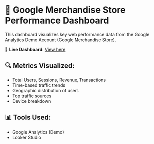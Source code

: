 # 🧾 Google Merchandise Store Performance Dashboard

This dashboard visualizes key web performance data from the Google Analytics Demo Account (Google Merchandise Store).

🔗 **Live Dashboard**: [View here](https://lookerstudio.google.com/reporting/your-link)

## 🔍 Metrics Visualized:
- Total Users, Sessions, Revenue, Transactions
- Time-based traffic trends
- Geographic distribution of users
- Top traffic sources
- Device breakdown

## 📊 Tools Used:
- Google Analytics (Demo)
- Looker Studio

